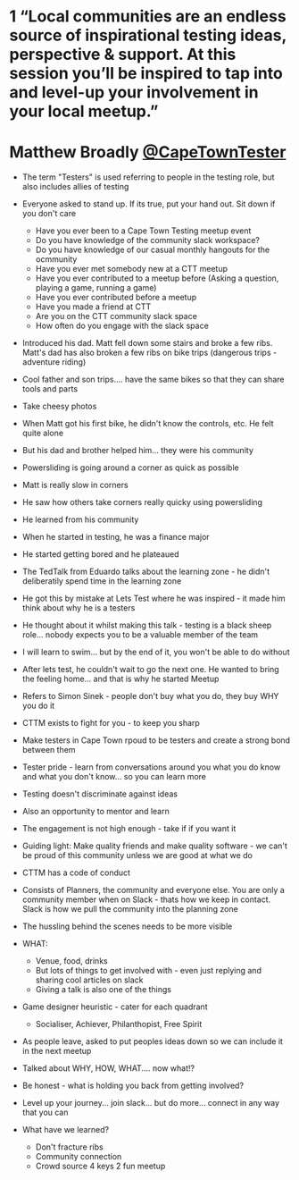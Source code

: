 # 1 “Local communities are an endless source of inspirational testing ideas, perspective & support. At this session you’ll be inspired to tap into and level-up your involvement in your local meetup.” 

# Matthew Broadly [@CapeTownTester](https://twitter.comCapeTownTester)
* The term "Testers" is used referring to people in the testing role, but also includes allies of testing
* Everyone asked to stand up.  If its true, put your hand out.  Sit down if you don't care
	* Have you ever been to a Cape Town Testing meetup event
	* Do you have knowledge of the community slack workspace?
	* Do you have knowledge of our casual monthly hangouts for the ocmmunity
	* Have you ever met somebody new at a CTT meetup
	* Have you ever contributed to a meetup before (Asking a question, playing a game, running a game)
	* Have you ever contributed before a meetup
	* Have you made a friend at CTT
	* Are you on the CTT community slack space
	* How often do you engage with the slack space

* Introduced his dad.  Matt fell down some stairs and broke a few ribs.  Matt's dad has also broken a few ribs on bike trips (dangerous trips - adventure riding)
* Cool father and son trips.... have the same bikes so that they can share tools and parts
* Take cheesy photos
* When Matt got his first bike, he didn't know the controls, etc.  He felt quite alone
* But his dad and brother helped him... they were his community
* Powersliding is going around a corner as quick as possible
* Matt is really slow in corners
* He saw how others take corners really quicky using powersliding
* He learned from his community
* When he started in testing, he was a finance major
* He started getting bored and he plateaued
* The TedTalk from Eduardo talks about the learning zone - he didn't deliberatily spend time in the learning zone
* He got this by mistake at Lets Test where he was inspired - it made him think about why he is a testers
* He thought about it whilst making this talk - testing is a black sheep role... nobody expects you to be a valuable member of the team
* I will learn to swim... but by the end of it, you won't be able to do without
* After lets test, he couldn't wait to go the next one.  He wanted to bring the feeling home... and that is why he started Meetup
* Refers to Simon Sinek - people don't buy what you do, they buy WHY you do it
* CTTM exists to fight for you - to keep you sharp
* Make testers in Cape Town rpoud to be testers and create a strong bond between them
* Tester pride - learn from conversations around you what you do know and what you don't know... so you can learn more
* Testing doesn't discriminate against ideas
* Also an opportunity to mentor and learn
* The engagement is not high enough - take if if you want it
* Guiding light:  Make quality friends and make quality software - we can't be proud of this community unless we are good at what we do
* CTTM has a code of conduct
* Consists of Planners, the community and everyone else.  You are only a community member when on Slack - thats how we keep in contact.  Slack is how we pull the community into the planning zone
* The hussling behind the scenes needs to be more visible
* WHAT:
	* Venue, food, drinks
	* But lots of things to get involved with - even just replying and sharing cool articles on slack
	* Giving a talk is also one of the things
* Game designer heuristic - cater for each quadrant
	* Socialiser, Achiever, Philanthopist, Free Spirit
* As people leave, asked to put peoples ideas down so we can include it in the next meetup
* Talked about WHY, HOW, WHAT.... now what!?
* Be honest - what is holding you back from getting involved?
* Level up your journey... join slack... but do more... connect in any way that you can
* What have we learned?
	* Don't fracture ribs
	* Community connection
	* Crowd source 4 keys 2 fun meetup